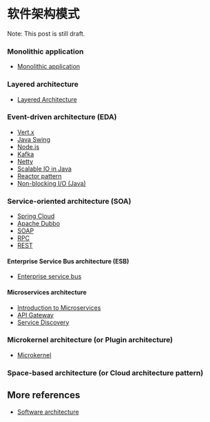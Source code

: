 # 软件架构模式

Note: This post is still draft.

### Monolithic application

-   [Monolithic application](https://en.wikipedia.org/wiki/Monolithic_application)

### Layered architecture

-   [Layered Architecture](https://www.oreilly.com/library/view/software-architecture-patterns/9781491971437/ch01.html)

### Event-driven architecture (EDA)

-   [Vert.x](https://vertx.io/)
-   [Java Swing]()
-   [Node.js](https://www.freecodecamp.org/news/understanding-node-js-event-driven-architecture-223292fcbc2d/)
-   [Kafka](https://kafka.apache.org/)
-   [Netty](https://netty.io/)
-   [Scalable IO in Java](http://gee.cs.oswego.edu/dl/cpjslides/nio.pdf)
-   [Reactor pattern]()
-   [Non-blocking I/O (Java)](<https://en.wikipedia.org/wiki/Non-blocking_I/O_(Java)>)

### Service-oriented architecture (SOA)

-   [Spring Cloud]()
-   [Apache Dubbo]()
-   [SOAP]()
-   [RPC]()
-   [REST]()

#### Enterprise Service Bus architecture (ESB)

-   [Enterprise service bus](https://en.wikipedia.org/wiki/Enterprise_service_bus)

#### Microservices architecture

-   [Introduction to Microservices](nginx.com/blog/introduction-to-microservices/)
-   [API Gateway](https://www.nginx.com/blog/building-microservices-using-an-api-gateway/)
-   [Service Discovery](https://www.nginx.com/blog/service-discovery-in-a-microservices-architecture/)

### Microkernel architecture (or Plugin architecture)

-   [Microkernel](https://en.wikipedia.org/wiki/Microkernel)

### Space-based architecture (or Cloud architecture pattern)

## More references

-   [Software architecture](https://en.wikipedia.org/wiki/Software_architecture)
